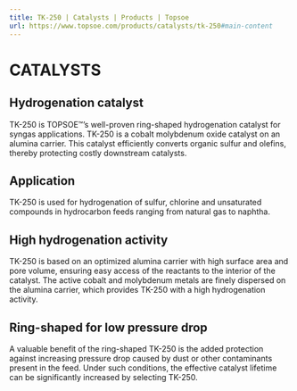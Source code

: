 ```yaml
---
title: TK-250 | Catalysts | Products | Topsoe
url: https://www.topsoe.com/products/catalysts/tk-250#main-content
---
```


# CATALYSTS

## Hydrogenation catalyst

TK-250 is TOPSOE™’s well-proven ring-shaped hydrogenation catalyst for syngas applications. TK-250 is a cobalt molybdenum oxide catalyst on an alumina carrier. This catalyst efficiently converts organic sulfur and olefins, thereby protecting costly downstream catalysts.

## Application

TK-250 is used for hydrogenation of sulfur, chlorine and unsaturated compounds in hydrocarbon feeds ranging from natural gas to naphtha.

## High hydrogenation activity

TK-250 is based on an optimized alumina carrier with high surface area and pore volume, ensuring easy access of the reactants to the interior of the catalyst. The active cobalt and molybdenum metals are finely dispersed on the alumina carrier, which provides TK-250 with a high hydrogenation activity.

## Ring-shaped for low pressure drop

A valuable benefit of the ring-shaped TK-250 is the added protection against increasing pressure drop caused by dust or other contaminants present in the feed. Under such conditions, the effective catalyst lifetime can be significantly increased by selecting TK-250.